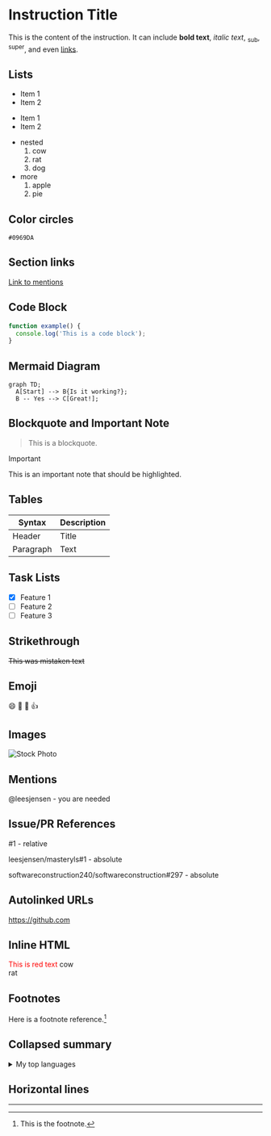 # Instruction Title

This is the content of the instruction. It can include **bold text**, _italic text_, <sub>sub</sub>, <sup>super</sup>, and even [links](https://example.com).

## Lists

- Item 1
- Item 2

* Item 1
* Item 2

- nested
  1. cow
  1. rat
  1. dog
- more
  1. apple
  1. pie

## Color circles

`#0969DA`

## Section links

[Link to mentions](#mentions)

## Code Block

```javascript
function example() {
  console.log('This is a code block');
}
```

## Mermaid Diagram

```mermaid
graph TD;
  A[Start] --> B{Is it working?};
  B -- Yes --> C[Great!];
```

## Blockquote and Important Note

> This is a blockquote.

> [!IMPORTANT]
>
> This is an important note that should be highlighted.

## Tables

| Syntax    | Description |
| --------- | ----------- |
| Header    | Title       |
| Paragraph | Text        |

## Task Lists

- [x] Feature 1
- [ ] Feature 2
- [ ] Feature 3

## Strikethrough

~~This was mistaken text~~

## Emoji

:smile: :rocket: :tada: :+1:

## Images

![Stock Photo](https://images.unsplash.com/photo-1506744038136-46273834b3fb?auto=format&fit=crop&w=800&q=80)

## Mentions

@leesjensen - you are needed

## Issue/PR References

#1 - relative

leesjensen/masteryls#1 - absolute

softwareconstruction240/softwareconstruction#297 - absolute

## Autolinked URLs

https://github.com

## Inline HTML

<span style="color: red;">This is red text</span>
cow</br>rat

## Footnotes

Here is a footnote reference.[^1]

[^1]: This is the footnote.

## Collapsed summary

<details>
<summary>My top languages</summary>

| Rank | Languages  |
| ---: | ---------- |
|    1 | JavaScript |
|    2 | Python     |
|    3 | SQL        |

</details>

## Horizontal lines

---
